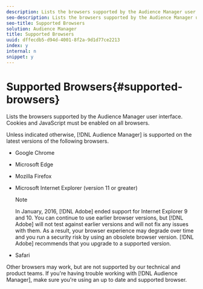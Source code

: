 ```yaml
---
description: Lists the browsers supported by the Audience Manager user interface. Cookies and JavaScript must be enabled on all browsers.
seo-description: Lists the browsers supported by the Audience Manager user interface. Cookies and JavaScript must be enabled on all browsers.
seo-title: Supported Browsers
solution: Audience Manager
title: Supported Browsers
uuid: dffecdb5-d94d-4001-8f2a-9d1d77ce2213
index: y
internal: n
snippet: y
---
```


# Supported Browsers{#supported-browsers}

Lists the browsers supported by the Audience Manager user interface. Cookies and JavaScript must be enabled on all browsers.

<!-- 

c_supported_browsers.xml

 -->

Unless indicated otherwise, [!DNL Audience Manager] is supported on the latest versions of the following browsers.

* Google Chrome 
* Microsoft Edge 
* Mozilla Firefox 
* Microsoft Internet Explorer (version 11 or greater)

  >[!NOTE]
  >
  >In January, 2016, [!DNL Adobe] ended support for Internet Explorer 9 and 10. You can continue to use earlier browser versions, but [!DNL Adobe] will not test against earlier versions and will not fix any issues with them. As a result, your browser experience may degrade over time and you run a security risk by using an obsolete browser version. [!DNL Adobe] recommends that you upgrade to a supported version.

* Safari

Other browsers may work, but are not supported by our technical and product teams. If you're having trouble working with [!DNL Audience Manager], make sure you're using an up to date and supported browser. 
